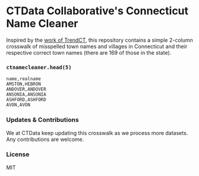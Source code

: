 # CTData Collaborative's Connecticut Name Cleaner

Inspired by the [work of TrendCT](https://github.com/trendct/ctnamecleaner),
this repository contains a simple 2-column crosswalk of misspelled town names
and villages in Connecticut and their respective correct town names (there
are 169 of those in the state).

### `ctnamecleaner.head(5)`
```
name,realname
AMSTON,HEBRON
ANDOVER,ANDOVER
ANSONIA,ANSONIA
ASHFORD,ASHFORD
AVON,AVON
```

### Updates & Contributions
We at CTData keep updating this crosswalk as we process more datasets.
Any contributions are welcome.

### License
MIT